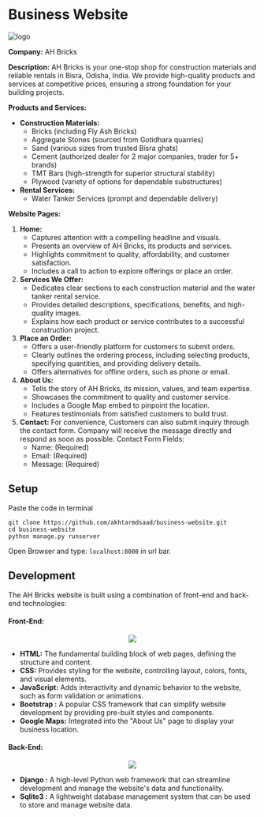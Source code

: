 # **Business Website**

![logo](https://github.com/akhtarmdsaad/business-website/assets/57033728/3602ec89-16db-4a4b-a145-db05560b565b)

**Company:** AH Bricks


**Description:** AH Bricks is your one-stop shop for construction materials and reliable rentals in Bisra, Odisha, India. We provide high-quality products and services at competitive prices, ensuring a strong foundation for your building projects.

**Products and Services:**

* **Construction Materials:**
    * Bricks (including Fly Ash Bricks)
    * Aggregate Stones (sourced from Gotidhara quarries)
    * Sand (various sizes from trusted Bisra ghats)
    * Cement (authorized dealer for 2 major companies, trader for 5+ brands)
    * TMT Bars (high-strength for superior structural stability)
    * Plywood (variety of options for dependable substructures)
* **Rental Services:**
    * Water Tanker Services (prompt and dependable delivery)

**Website Pages:**

1. **Home:**
    * Captures attention with a compelling headline and visuals.
    * Presents an overview of AH Bricks, its products and services.
    * Highlights commitment to quality, affordability, and customer satisfaction.
    * Includes a call to action to explore offerings or place an order.
2. **Services We Offer:**
    * Dedicates clear sections to each construction material and the water tanker rental service.
    * Provides detailed descriptions, specifications, benefits, and high-quality images.
    * Explains how each product or service contributes to a successful construction project.
3. **Place an Order:**
    * Offers a user-friendly platform for customers to submit orders.
    * Clearly outlines the ordering process, including selecting products, specifying quantities, and providing delivery details.
    * Offers alternatives for offline orders, such as phone or email.
4. **About Us:**
    * Tells the story of AH Bricks, its mission, values, and team expertise.
    *  Showcases the commitment to quality and customer service.
    * Includes a Google Map embed to pinpoint the location.
    * Features testimonials from satisfied customers to build trust.
5. **Contact:**
    For convenience, Customers can also submit inquiry through the contact form. Company will receive the message directly and respond as soon as possible.
    Contact Form Fields:
    - Name: (Required)
    - Email: (Required)
    - Message: (Required)

## Setup
Paste the code in terminal
```
git clone https://github.com/akhtarmdsaad/business-website.git
cd business-website
python manage.py runserver
```

Open Browser and type: `localhost:8000` in url bar.

## Development 

The AH Bricks website is built using a combination of front-end and back-end technologies:  
#### **Front-End:**  
  <p align="center">
  <a href="https://skillicons.dev">
    <img src="https://skillicons.dev/icons?i=html,css,js,bootstrap" />
  </a>
</p>

* **HTML:** The fundamental building block of web pages, defining the structure and content.
* **CSS:** Provides styling for the website, controlling layout, colors, fonts, and visual elements.
* **JavaScript:** Adds interactivity and dynamic behavior to the website, such as form validation or animations.
* **Bootstrap :** A popular CSS framework that can simplify website development by providing pre-built styles and components.
* **Google Maps:** Integrated into the "About Us" page to display your business location.

#### **Back-End:**
<p align="center">
  <a href="https://skillicons.dev">
    <img src="https://skillicons.dev/icons?i=django,sqlite" />
  </a>
</p>


* **Django :** A high-level Python web framework that can streamline development and manage the website's data and functionality.
* **Sqlite3 :** A lightweight database management system that can be used to store and manage website data.

